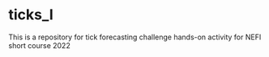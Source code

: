 # ticks_I
This is a repository for tick forecasting challenge hands-on activity for NEFI short course 2022
